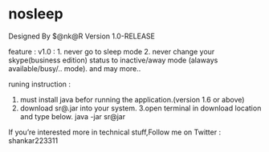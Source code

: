 # nosleep
Designed By $@nk@R
Version 1.0-RELEASE

feature :
   v1.0 :
    1. never go to sleep mode
    2. never change your skype(business edition) status to inactive/away mode (alaways available/busy/.. mode).
    and may more..

runing instruction :

  1. must install java befor running the application.(version 1.6 or above)
  2. download sr@.jar into your system.
  3.open terminal in download location and type below.
        java -jar sr@jar
        
If you’re interested more in technical stuff,Follow me on
Twitter : shankar223311
